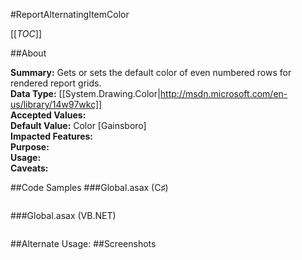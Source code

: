 #ReportAlternatingItemColor

[[_TOC_]]

##About

**Summary:**  Gets or sets the default color of even numbered rows for rendered report grids.   
**Data Type:** [[System.Drawing.Color|http://msdn.microsoft.com/en-us/library/14w97wkc]]  
**Accepted Values:**   
**Default Value:** Color [Gainsboro]  
**Impacted Features:**   
**Purpose:**   
**Usage:**   
**Caveats:**   

##Code Samples
###Global.asax (C♯)

```csharp
```

###Global.asax (VB.NET)

```visualbasic
```
##Alternate Usage: 
##Screenshots
